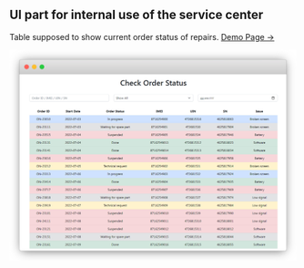 ## UI part for internal use of the service center

Table supposed to show current order status of repairs. [Demo Page →](https://vkarasik.github.io/repair-status/)

![Demo](demo.png)
